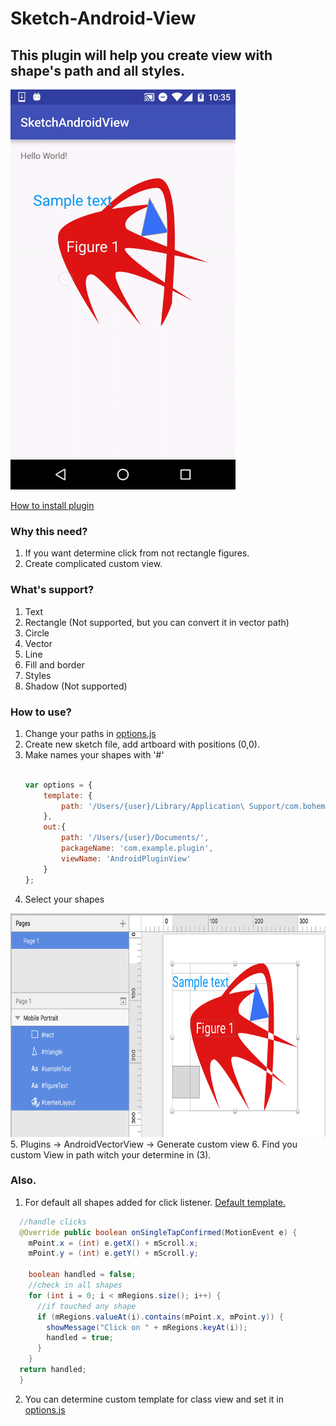 
# Sketch-Android-View
## This plugin will help you create view with shape's path and all styles.
<img src="/art/demo.gif?raw=true" width=360 height=640 alt="Demo">

[How to install plugin](http://developer.sketchapp.com/introduction/)

### Why this need?
1. If you want determine click from not rectangle figures.
2. Create complicated custom view.

### What's support?
1. Text
2. Rectangle (Not supported, but you can convert it in vector path)
3. Circle
4. Vector
3. Line
5. Fill and border
6. Styles
7. Shadow (Not supported)


### How to use?
1. Change your paths in [options.js](../master/android-custom-view.sketchplugin/Contents/Sketch/options.js) 
2. Create new sketch file, add artboard with positions (0,0).
3. Make names your shapes with '#'
    ```javascript
    
    var options = {
        template: {
            path: '/Users/{user}/Library/Application\ Support/com.bohemiancoding.sketch3/Plugins/android-custom-view.sketchplugin/Contents/Sketch/templates/ScrollView.java'
        },
        out:{
            path: '/Users/{user}/Documents/',
            packageName: 'com.example.plugin',
            viewName: 'AndroidPluginView'
        }
    };
    
    ```
4. Select your shapes
  <img src="/art/screen0.png?raw=true" width=703 height=358 alt="Screen list">
5. Plugins -> AndroidVectorView -> Generate custom view
6. Find you custom View in path witch your determine in (3).



### Also.
1. For default all shapes added for click listener. [Default template.](../master/android-custom-view.sketchplugin/Contents/Sketch/templates/scrollView.java)
  ```java
    //handle clicks
    @Override public boolean onSingleTapConfirmed(MotionEvent e) {
      mPoint.x = (int) e.getX() + mScroll.x;
      mPoint.y = (int) e.getY() + mScroll.y;
      
      boolean handled = false;
      //check in all shapes
      for (int i = 0; i < mRegions.size(); i++) {
        //if touched any shape
        if (mRegions.valueAt(i).contains(mPoint.x, mPoint.y)) {
          showMessage("Click on " + mRegions.keyAt(i));
          handled = true;
        }
      }
    return handled;
    }
  ```
2. You can determine custom template for class view and set it in [options.js](../master/android-custom-view.sketchplugin/Contents/Sketch/options.js)

